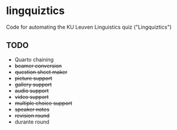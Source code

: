 # lingquiztics
Code for automating the KU Leuven Linguistics quiz ("Lingquiztics")

## TODO

- Quarto chaining
- ~~beamer conversion~~
- ~~question sheet maker~~
- ~~picture support~~
- ~~gallery support~~
- ~~audio support~~
- ~~video support~~
- ~~multiple choice support~~
- ~~speaker notes~~
- ~~revision round~~
- durante round